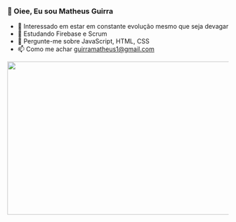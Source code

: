 ### 👋 Oiee, Eu sou Matheus Guirra
- 👀 Interessado em estar em constante evolução mesmo que seja devagar
- 🌱 Estudando Firebase e Scrum 
- 💬 Pergunte-me sobre JavaScript, HTML, CSS
- 📫 Como me achar guirramatheus1@gmail.com


<img src="https://user-images.githubusercontent.com/77081114/138374345-9c864b21-4cd3-4301-a273-5016222f1685.png" width="1000px" height="350px"/>


<!---
guirra-byte/guirra-byte is a ✨ special ✨ repository because its `README.md` (this file) appears on your GitHub profile.
You can click the Preview link to take a look at your changes.

div
--->
